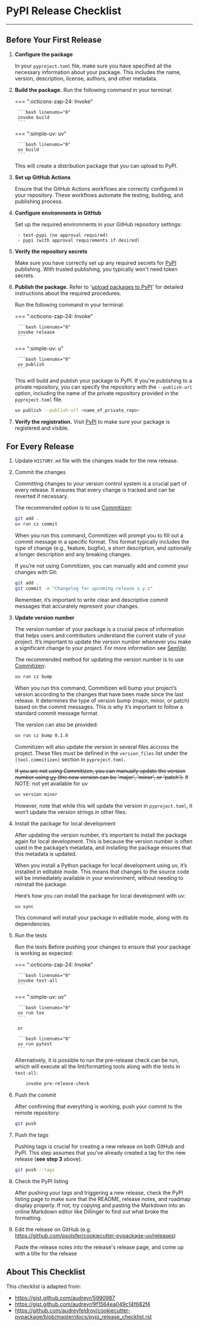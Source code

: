 # PyPI Release Checklist

----

## Before Your First Release

1. **Configure the package**

    In your `pyproject.toml` file, make sure you have specified all the necessary information about your package. This includes the name, version, description, license, authors, and other metadata.

2. **Build the package.**
    Run the following command in your terminal:

    === ":octicons-zap-24: Invoke"

        ```bash linenums="0"
        invoke build
        ```

    === ":simple-uv: uv"

        ```bash linenums="0"
        uv build
        ```

    This will create a distribution package that you can upload to PyPI.

3. **Set up GitHub Actions**

    Ensure that the GitHub Actions workflows are correctly configured in your repository. These workflows automate the testing, building, and publishing process.

4. **Configure environments in GitHub**

    Set up the required environments in your GitHub repository settings:

        - test-pypi (no approval required)
        - pypi (with approval requirements if desired)

5. **Verify the repository secrets**

    Make sure you have correctly set up any required secrets for [PyPI] publishing. With trusted publishing, you typically won't need token secrets.

6. **Publish the package.**
    Refer to '[upload packages to PyPI]' for detailed instructions about the required procedures.

    Run the following command in your terminal:

    === ":octicons-zap-24: Invoke"

        ```bash linenums="0"
        invoke release
        ```

    === ":simple-uv: u"

        ```bash linenums="0"
        uv publish
        ```

    This will build and publish your package to PyPI. If you're publishing to a private repository, you can specify the repository with the `--publish-url` option, including the name of the private repository provided in the `pyproject.toml` file.

    ```bash linenums="0"
    uv publish --publish-url <name_of_private_repo>
    ```

7. **Verify the registration.**
    Visit [PyPI] to make sure your package is registered and visible.

## For Every Release

1. Update `HISTORY.md` file with the changes made for the new release.

2. Commit the changes

    Committing changes to your version control system is a crucial part of every release. It ensures that every change is tracked and can be reverted if necessary.

    The recommended option is to use [Commitizen]:

    ```bash linenums="0"
    git add .
    uv run cz commit
    ```

    When you run this command, Commitizen will prompt you to fill out a commit message in a specific format. This format typically includes the type of change (e.g., feature, bugfix), a short description, and optionally a longer description and any breaking changes.

    If you’re not using Commitizen, you can manually add and commit your changes with Git:

    ```bash linenums="0"
    git add .
    git commit -m "Changelog for upcoming release x.y.z"
    ```

    Remember, it’s important to write clear and descriptive commit messages that accurately represent your changes.

3. **Update version number**

    The version number of your package is a crucial piece of information that helps users and contributors understand the current state of your project. It’s important to update the version number whenever you make a significant change to your project. For more information see [SemVer].

    The recommended method for updating the version number is to use [Commitizen]:

    ```bash linenums="0"
    uv run cz bump
    ```

    When you run this command, Commitizen will bump your project’s version according to the changes that have been made since the last release. It determines the type of version bump (major, minor, or patch) based on the commit messages. This is why it’s important to follow a standard commit message format.

    The version can also be provided:

     ```bash linenums="0"
    uv run cz bump 0.1.0
    ```

    Commitizen will also update the version in several files accross the project. These files must be defined in the `version_files` list under the `[tool.commitizen]` section in `pyproject.toml`.

    ~~If you are not using Commitizen, you can manually update the version number using [uv] (the new version can be 'major', 'minor', or 'patch'):~~ # NOTE: not yet available for uv

    ```bash linenums="0"
    uv version minor
    ```

    However, note that while this will update the version in `pyproject.toml`, it won’t update the version strings in other files.

4. Install the package for local development

    After updating the version number, it’s important to install the package again for local development. This is because the version number is often used in the package’s metadata, and installing the package ensures that this metadata is updated.

    When you install a Python package for local development using uv, it’s installed in editable mode. This means that changes to the source code will be immediately available in your environment, without needing to reinstall the package.

    Here’s how you can install the package for local development with uv:

    ```bash linenums="0"
    uv sync
    ```

    This command will install your package in editable mode, along with its dependencies.

5. Run the tests

    Run the tests Before pushing your changes to ensure that your package is working as expected:

    === ":octicons-zap-24: Invoke"

        ```bash linenums="0"
        invoke test-all
        ```

    === ":simple-uv: uv"

        ```bash linenums="0"
        uv run tox
        ```

        or

        ```bash linenums="0"
        uv run pytest
        ```

    Alternatively, it is possible to run the pre-release check can be run, which will execute all the lint/formatting tools along with the tests in `test-all`:

    ```bash linenums="0"
        invoke pre-release-check
    ```

6. Push the commit

    After confirming that everything is working, push your commit to the remote repository:

    ```bash linenums="0"
    git push
    ```

7. Push the tags

    Pushing tags is crucial for creating a new release on both GitHub and PyPI. This step assumes that you’ve already created a tag for the new release (**see step 3** above):

    ```bash linenums="0"
    git push --tags
    ```

8. Check the PyPI listing

    After pushing your tags and triggering a new release, check the PyPI listing page to make sure that the README, release notes, and roadmap display properly. If not, try copying and pasting the Markdown into an online Markdown editor like Dillinger to find out what broke the formatting.

9. Edit the release on GitHub (e.g. <https://github.com/psolsfer/cookiecutter-pypackage-uv/releases>)

    Paste the release notes into the release's release page, and come up with a title for the release

## About This Checklist

This checklist is adapted from:

- <https://gist.github.com/audreyr/5990987>
- <https://gist.github.com/audreyr/9f1564ea049c14f682f4>
- <https://github.com/audreyfeldroy/cookiecutter-pypackage/blob/master/docs/pypi_release_checklist.rst>

[Commitizen]: http://commitizen.github.io/cz-cli/
[PyPI]: https://pypi.org/
[SemVer]: https://semver.org/
[upload packages to PyPI]: https://packaging.python.org/en/latest/tutorials/packaging-projects/#uploading-the-distribution-archives
[uv]: <https://docs.astral.sh/uv/>
